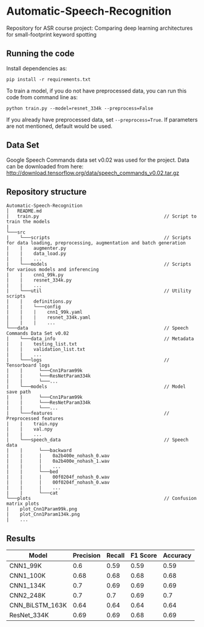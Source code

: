# Automatic-Speech-Recognition
Repository for ASR course project: Comparing deep learning architectures for small-footprint keyword spotting

## Running the code

Install dependencies as:

```
pip install -r requirements.txt
```

To train a model, if you do not have preprocessed data, you can run this code from command line as:

```
python train.py --model=resnet_334k --preprocess=False
```

If you already have preprocessed data, set ```--preprocess=True```. If parameters are not mentioned, default would be used.

## Data Set
Google Speech Commands data set v0.02 was used for the project. Data can be downloaded from here: http://download.tensorflow.org/data/speech_commands_v0.02.tar.gz


## Repository structure
```
Automatic-Speech-Recognition
│   README.md
|   train.py                                              // Script to train the models
|
└───src
|    └───scripts                                          // Scripts for data loading, preprocessing, augmentation and batch generation
|    |    augmenter.py
|    |    data_load.py
|    |    ...
|    └───models                                           // Scripts for various models and inferencing
|    |    cnn1_99k.py
|    |    resnet_334k.py
|    |    ...
|    └───util                                             // Utility scripts
|    |    definitions.py
|    |    └───config
|    |    |    cnn1_99k.yaml
|    |    |    resnet_334k.yaml
│    |    |    ...
└───data                                                  // Speech Commands Data Set v0.02
|    └───data_info                                        // Metadata
|    |    testing_list.txt  
|    |    validation_list.txt                                 
|    |    ...   
|    └───logs                                             // Tensorboard logs
|    |      └───Cnn1Param99k 
|    |      └───ResNetParam334k                                                 
|    |      └───...
|    └───models                                           // Model save path
|    |      └───Cnn1Param99k 
|    |      └───ResNetParam334k                                                 
|    |      └───...
|    └───features                                         // Preprocessed features
|    |    train.npy
|    |    val.npy
|    |    ...
|    └───speech_data                                      // Speech data
|    |      └───backward
|    |      |    0a2b400e_nohash_0.wav
|    |      |    0a2b400e_nohash_1.wav
|    |      |    ...
|    |      └───bed
|    |      |    00f0204f_nohash_0.wav
|    |      |    00f0204f_nohash_0.wav
|    |      |    ...
|    |      └───cat
└───plots                                                 // Confusion matrix plots
|    plot_Cnn1Param99k.png
|    plot_Cnn1Param134k.png
|    ...
```

## Results

| Model | Precision | Recall | F1 Score | Accuracy |
|-------|-----------|--------|----------|----------|
| CNN1_99K | 0.6 | 0.59 | 0.59 | 0.59 |
| CNN1_100K | 0.68 | 0.68 | 0.68 | 0.68 |
| CNN1_134K | 0.7 | 0.69 | 0.69 | 0.69 |
| CNN2_248K | 0.7 | 0.7 | 0.69 | 0.7 |
| CNN_BiLSTM_163K | 0.64 | 0.64 | 0.64 | 0.64 |
| ResNet_334K | 0.69 | 0.69 | 0.68 | 0.69 |
